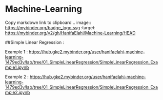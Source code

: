 # Machine-Learning

Copy markdown link to clipboard
.. image:: https://mybinder.org/badge_logo.svg
 :target: https://mybinder.org/v2/gh/HanifaElahi/Machine-Learning/HEAD

##Simple Linear Regression : 

Example 1 : https://hub.gke2.mybinder.org/user/hanifaelahi-machine-learning-1479ed3v/lab/tree/01_SimpleLinearRegression/SimpleLinearRegression_Example1.ipynb

Example 2 : https://hub.gke2.mybinder.org/user/hanifaelahi-machine-learning-1479ed3v/lab/tree/01_SimpleLinearRegression/SimpleLinearRegression_Example2.ipynb


